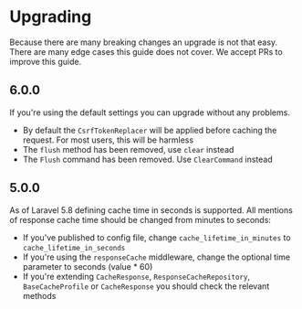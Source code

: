 # Upgrading

Because there are many breaking changes an upgrade is not that easy. There are many edge cases this guide does not cover. We accept PRs to improve this guide.

## 6.0.0

If you're using the default settings you can upgrade without any problems.

- By default the `CsrfTokenReplacer` will be applied before caching the request. For most users, this will be harmless
- The `flush` method has been removed, use `clear` instead
- The `Flush` command has been removed. Use `ClearCommand` instead


## 5.0.0

As of Laravel 5.8 defining cache time in seconds is supported. All mentions of response cache time should be changed from minutes to seconds:

- If you've published to config file, change `cache_lifetime_in_minutes` to `cache_lifetime_in_seconds`
- If you're using the `responseCache` middleware, change the optional time parameter to seconds (value * 60)
- If you're extending `CacheResponse`, `ResponseCacheRepository`, `BaseCacheProfile` or `CacheResponse` you should check the relevant methods
